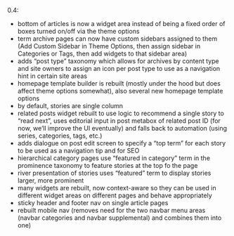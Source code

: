0.4: 

- bottom of articles is now a widget area instead of being a fixed order of boxes turned on/off via the theme options
- term archive pages can now have custom sidebars assigned to them (Add Custom Sidebar in Theme Options, then assign sidebar in Categories or Tags, then add widgets to that sidebar area)
- adds “post type” taxonomy which allows for archives by content type and site owners to assign an icon per post type to use as a navigation hint in certain site areas
- homepage template builder is rebuilt (mostly under the hood but does affect theme options somewhat), also several new homepage template options
- by default, stories are single column
- related posts widget rebuilt to use logic to recommend a single story to “read next”, uses editorial input in post metabox of related post ID (for now, we’ll improve the UI eventually) and falls back to automation (using series, categories, tags, etc.)
- adds dialogue on post edit screen to specify a “top term” for each story to be used as a navigation tip and for SEO
- hierarchical category pages use “featured in category” term in the prominence taxonomy to feature stories at the top fo the page
- river presentation of stories uses “featured” term to display stories larger, more prominent
- many widgets are rebuilt, now context-aware so they can be used in different widget areas on different pages and behave appropriately
- sticky header and footer nav on single article pages
- rebuilt mobile nav (removes need for the two navbar menu areas (navbar categories and navbar supplemental) and combines them into one)

